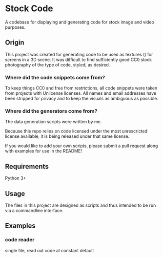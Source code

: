 # Stock Code
A codebase for displaying and generating code for stock image and video purposes.

## Origin
This project was created for generating code to be used as textures () for screens in a 3D scene. 
It was difficult to find sufficiently good CC0 stock photography of the type of code, styled, as desired.

### Where did the code snippets come from?
To keep things CC0 and free from restrictions, all code snippets were taken from projects with Unlicense licenses.
All names and email addresses have been stripped for privacy and to keep the visuals as ambiguous as possible.

### Where did the generators come from?
The data generation scripts were written by me.

Because this repo relies on code licensed under the most unrescricted license available, it is being released under that same license.

If you would like to add your own scripts, please submit a pull request along with examples for use in the README!

## Requirements
Python 3+

## Usage
The files in this project are designed as scripts and thus intended to be run via a commandline interface.

## Examples

### code reader
single file, read out code at constant default